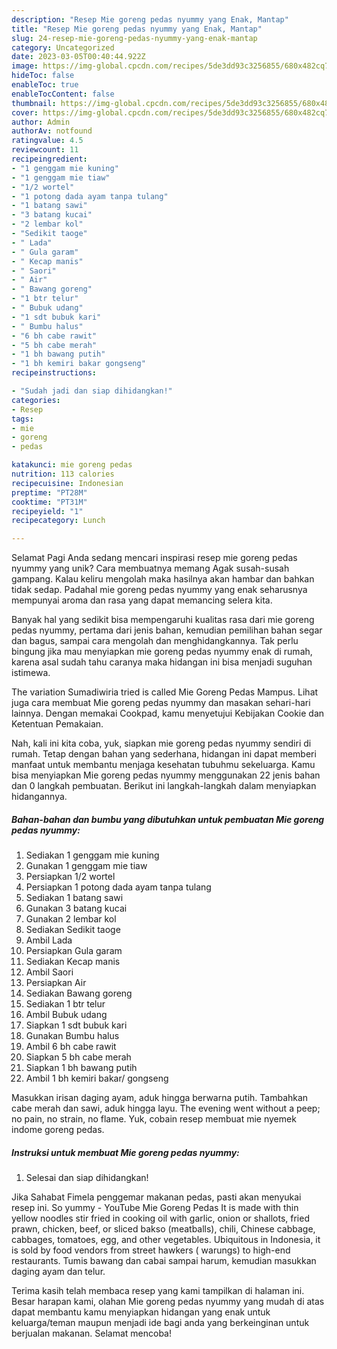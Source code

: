 ```yaml
---
description: "Resep Mie goreng pedas nyummy yang Enak, Mantap"
title: "Resep Mie goreng pedas nyummy yang Enak, Mantap"
slug: 24-resep-mie-goreng-pedas-nyummy-yang-enak-mantap
category: Uncategorized
date: 2023-03-05T00:40:44.922Z
image: https://img-global.cpcdn.com/recipes/5de3dd93c3256855/680x482cq70/mie-goreng-pedas-nyummy-foto-resep-utama.jpg
hideToc: false
enableToc: true
enableTocContent: false
thumbnail: https://img-global.cpcdn.com/recipes/5de3dd93c3256855/680x482cq70/mie-goreng-pedas-nyummy-foto-resep-utama.jpg
cover: https://img-global.cpcdn.com/recipes/5de3dd93c3256855/680x482cq70/mie-goreng-pedas-nyummy-foto-resep-utama.jpg
author: Admin
authorAv: notfound
ratingvalue: 4.5
reviewcount: 11
recipeingredient:
- "1 genggam mie kuning"
- "1 genggam mie tiaw"
- "1/2 wortel"
- "1 potong dada ayam tanpa tulang"
- "1 batang sawi"
- "3 batang kucai"
- "2 lembar kol"
- "Sedikit taoge"
- " Lada"
- " Gula garam"
- " Kecap manis"
- " Saori"
- " Air"
- " Bawang goreng"
- "1 btr telur"
- " Bubuk udang"
- "1 sdt bubuk kari"
- " Bumbu halus"
- "6 bh cabe rawit"
- "5 bh cabe merah"
- "1 bh bawang putih"
- "1 bh kemiri bakar gongseng"
recipeinstructions:

- "Sudah jadi dan siap dihidangkan!"
categories:
- Resep
tags:
- mie
- goreng
- pedas

katakunci: mie goreng pedas 
nutrition: 113 calories
recipecuisine: Indonesian
preptime: "PT28M"
cooktime: "PT31M"
recipeyield: "1"
recipecategory: Lunch

---
```



Selamat Pagi Anda sedang mencari inspirasi resep mie goreng pedas nyummy yang unik? Cara membuatnya memang Agak susah-susah gampang. Kalau keliru mengolah maka hasilnya akan hambar dan bahkan tidak sedap. Padahal mie goreng pedas nyummy yang enak seharusnya mempunyai aroma dan rasa yang dapat memancing selera kita.


Banyak hal yang sedikit bisa mempengaruhi kualitas rasa dari mie goreng pedas nyummy, pertama dari jenis bahan, kemudian pemilihan bahan segar dan bagus, sampai cara mengolah dan menghidangkannya. Tak perlu bingung jika mau menyiapkan mie goreng pedas nyummy enak di rumah, karena asal sudah tahu caranya maka hidangan ini bisa menjadi suguhan istimewa.

The variation Sumadiwiria tried is called Mie Goreng Pedas Mampus. Lihat juga cara membuat Mie goreng pedas nyummy dan masakan sehari-hari lainnya. Dengan memakai Cookpad, kamu menyetujui Kebijakan Cookie dan Ketentuan Pemakaian.


Nah, kali ini kita coba, yuk, siapkan mie goreng pedas nyummy sendiri di rumah. Tetap dengan bahan yang sederhana, hidangan ini dapat memberi manfaat untuk membantu menjaga kesehatan tubuhmu sekeluarga. Kamu bisa menyiapkan Mie goreng pedas nyummy menggunakan 22 jenis bahan dan 0 langkah pembuatan. Berikut ini langkah-langkah dalam menyiapkan hidangannya.

<!--inarticleads1-->

##### Bahan-bahan dan bumbu yang dibutuhkan untuk pembuatan Mie goreng pedas nyummy:

1. Sediakan 1 genggam mie kuning
1. Gunakan 1 genggam mie tiaw
1. Persiapkan 1/2 wortel
1. Persiapkan 1 potong dada ayam tanpa tulang
1. Sediakan 1 batang sawi
1. Gunakan 3 batang kucai
1. Gunakan 2 lembar kol
1. Sediakan Sedikit taoge
1. Ambil  Lada
1. Persiapkan  Gula garam
1. Sediakan  Kecap manis
1. Ambil  Saori
1. Persiapkan  Air
1. Sediakan  Bawang goreng
1. Sediakan 1 btr telur
1. Ambil  Bubuk udang
1. Siapkan 1 sdt bubuk kari
1. Gunakan  Bumbu halus
1. Ambil 6 bh cabe rawit
1. Siapkan 5 bh cabe merah
1. Siapkan 1 bh bawang putih
1. Ambil 1 bh kemiri bakar/ gongseng


Masukkan irisan daging ayam, aduk hingga berwarna putih. Tambahkan cabe merah dan sawi, aduk hingga layu. The evening went without a peep; no pain, no strain, no flame. Yuk, cobain resep membuat mie nyemek indome goreng pedas. 

<!--inarticleads2-->

##### Instruksi untuk membuat Mie goreng pedas nyummy:


1. Selesai dan siap dihidangkan!

Jika Sahabat Fimela penggemar makanan pedas, pasti akan menyukai resep ini. So yummy - YouTube Mie Goreng Pedas It is made with thin yellow noodles stir fried in cooking oil with garlic, onion or shallots, fried prawn, chicken, beef, or sliced bakso (meatballs), chili, Chinese cabbage, cabbages, tomatoes, egg, and other vegetables. Ubiquitous in Indonesia, it is sold by food vendors from street hawkers ( warungs) to high-end restaurants. Tumis bawang dan cabai sampai harum, kemudian masukkan daging ayam dan telur. 

Terima kasih telah membaca resep yang kami tampilkan di halaman ini. Besar harapan kami, olahan Mie goreng pedas nyummy yang mudah di atas dapat membantu kamu menyiapkan hidangan yang enak untuk keluarga/teman maupun menjadi ide bagi anda yang berkeinginan untuk berjualan makanan. Selamat mencoba!
